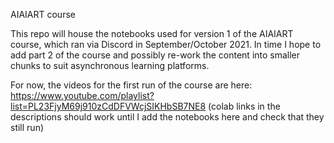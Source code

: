 AIAIART course


This repo will house the notebooks used for version 1 of the AIAIART course, which ran via Discord in September/October 2021. In time I hope to add part 2 of the course and possibly re-work the content into smaller chunks to suit asynchronous learning platforms. 

For now, the videos for the first run of the course are here: https://www.youtube.com/playlist?list=PL23FjyM69j910zCdDFVWcjSIKHbSB7NE8 (colab links in the descriptions should work until I add the notebooks here and check that they still run)
